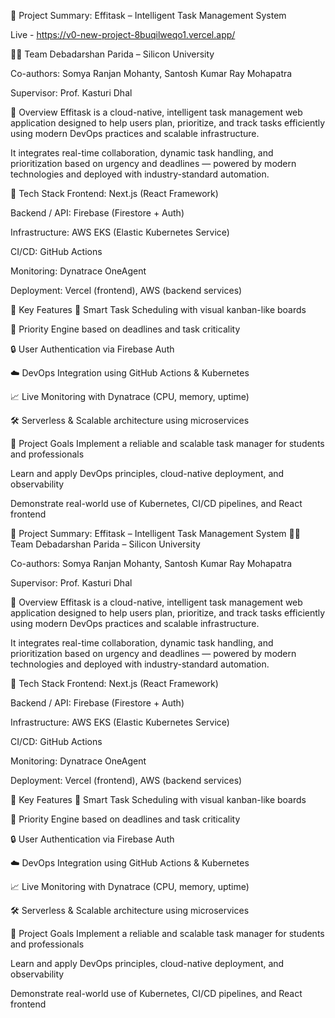 📌 Project Summary: Effitask – Intelligent Task Management System

Live - https://v0-new-project-8buqilweqo1.vercel.app/

👨‍💻 Team
Debadarshan Parida – Silicon University

Co-authors: Somya Ranjan Mohanty, Santosh Kumar Ray Mohapatra

Supervisor: Prof. Kasturi Dhal

🚀 Overview
Effitask is a cloud-native, intelligent task management web application designed to help users plan, prioritize, and track tasks efficiently using modern DevOps practices and scalable infrastructure.

It integrates real-time collaboration, dynamic task handling, and prioritization based on urgency and deadlines — powered by modern technologies and deployed with industry-standard automation.

🧰 Tech Stack
Frontend: Next.js (React Framework)

Backend / API: Firebase (Firestore + Auth)

Infrastructure: AWS EKS (Elastic Kubernetes Service)

CI/CD: GitHub Actions

Monitoring: Dynatrace OneAgent

Deployment: Vercel (frontend), AWS (backend services)

🔑 Key Features
📆 Smart Task Scheduling with visual kanban-like boards

🧠 Priority Engine based on deadlines and task criticality

🔒 User Authentication via Firebase Auth

☁️ DevOps Integration using GitHub Actions & Kubernetes

📈 Live Monitoring with Dynatrace (CPU, memory, uptime)

🛠 Serverless & Scalable architecture using microservices

🎯 Project Goals
Implement a reliable and scalable task manager for students and professionals

Learn and apply DevOps principles, cloud-native deployment, and observability

Demonstrate real-world use of Kubernetes, CI/CD pipelines, and React frontend



📌 Project Summary: Effitask – Intelligent Task Management System
👨‍💻 Team
Debadarshan Parida – Silicon University

Co-authors: Somya Ranjan Mohanty, Santosh Kumar Ray Mohapatra

Supervisor: Prof. Kasturi Dhal

🚀 Overview
Effitask is a cloud-native, intelligent task management web application designed to help users plan, prioritize, and track tasks efficiently using modern DevOps practices and scalable infrastructure.

It integrates real-time collaboration, dynamic task handling, and prioritization based on urgency and deadlines — powered by modern technologies and deployed with industry-standard automation.

🧰 Tech Stack
Frontend: Next.js (React Framework)

Backend / API: Firebase (Firestore + Auth)

Infrastructure: AWS EKS (Elastic Kubernetes Service)

CI/CD: GitHub Actions

Monitoring: Dynatrace OneAgent

Deployment: Vercel (frontend), AWS (backend services)

🔑 Key Features
📆 Smart Task Scheduling with visual kanban-like boards

🧠 Priority Engine based on deadlines and task criticality

🔒 User Authentication via Firebase Auth

☁️ DevOps Integration using GitHub Actions & Kubernetes

📈 Live Monitoring with Dynatrace (CPU, memory, uptime)

🛠 Serverless & Scalable architecture using microservices

🎯 Project Goals
Implement a reliable and scalable task manager for students and professionals

Learn and apply DevOps principles, cloud-native deployment, and observability

Demonstrate real-world use of Kubernetes, CI/CD pipelines, and React frontend
